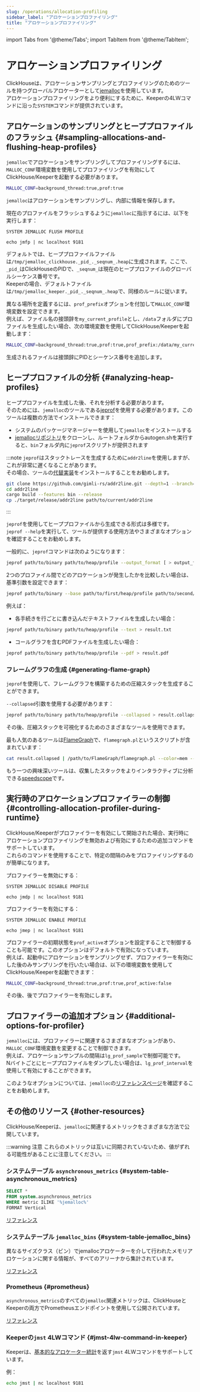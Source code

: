 ```yaml
---
slug: /operations/allocation-profiling
sidebar_label: "アロケーションプロファイリング"
title: "アロケーションプロファイリング"
---
```


import Tabs from '@theme/Tabs';
import TabItem from '@theme/TabItem';

# アロケーションプロファイリング

ClickHouseは、アロケーションサンプリングとプロファイリングのためのツールを持つグローバルアロケーターとして[jemalloc](https://github.com/jemalloc/jemalloc)を使用しています。  
アロケーションプロファイリングをより便利にするために、Keeperの4LWコマンドに沿った`SYSTEM`コマンドが提供されています。

## アロケーションのサンプリングとヒーププロファイルのフラッシュ {#sampling-allocations-and-flushing-heap-profiles}

`jemalloc`でアロケーションをサンプリングしてプロファイリングするには、 `MALLOC_CONF`環境変数を使用してプロファイリングを有効にしてClickHouse/Keeperを起動する必要があります。

```sh
MALLOC_CONF=background_thread:true,prof:true
```

`jemalloc`はアロケーションをサンプリングし、内部に情報を保存します。

現在のプロファイルをフラッシュするように`jemalloc`に指示するには、以下を実行します：

<Tabs groupId="binary">
<TabItem value="clickhouse" label="ClickHouse">

    SYSTEM JEMALLOC FLUSH PROFILE

</TabItem>
<TabItem value="keeper" label="Keeper">

    echo jmfp | nc localhost 9181

</TabItem>
</Tabs>

デフォルトでは、ヒーププロファイルファイルは`/tmp/jemalloc_clickhouse._pid_._seqnum_.heap`に生成されます。ここで、`_pid_`はClickHouseのPIDで、`_seqnum_`は現在のヒーププロファイルのグローバルシーケンス番号です。  
Keeperの場合、デフォルトファイルは`/tmp/jemalloc_keeper._pid_._seqnum_.heap`で、同様のルールに従います。

異なる場所を定義するには、`prof_prefix`オプションを付加して`MALLOC_CONF`環境変数を設定できます。  
例えば、ファイル名の接頭辞を`my_current_profile`とし、`/data`フォルダにプロファイルを生成したい場合、次の環境変数を使用してClickHouse/Keeperを起動します：
```sh
MALLOC_CONF=background_thread:true,prof:true,prof_prefix:/data/my_current_profile
```
生成されるファイルは接頭辞にPIDとシーケンス番号を追加します。

## ヒーププロファイルの分析 {#analyzing-heap-profiles}

ヒーププロファイルを生成した後、それを分析する必要があります。  
そのためには、`jemalloc`のツールである[jeprof](https://github.com/jemalloc/jemalloc/blob/dev/bin/jeprof.in)を使用する必要があります。このツールは複数の方法でインストールできます：
- システムのパッケージマネージャーを使用して`jemalloc`をインストールする
- [jemallocリポジトリ](https://github.com/jemalloc/jemalloc)をクローンし、ルートフォルダからautogen.shを実行すると、`bin`フォルダ内に`jeprof`スクリプトが提供されます

:::note
`jeprof`はスタックトレースを生成するために`addr2line`を使用しますが、これが非常に遅くなることがあります。  
その場合、ツールの[代替実装](https://github.com/gimli-rs/addr2line)をインストールすることをお勧めします。

```bash
git clone https://github.com/gimli-rs/addr2line.git --depth=1 --branch=0.23.0
cd addr2line
cargo build --features bin --release
cp ./target/release/addr2line path/to/current/addr2line
```
:::

`jeprof`を使用してヒーププロファイルから生成できる形式は多様です。  
`jeprof --help`を実行して、ツールが提供する使用方法やさまざまなオプションを確認することをお勧めします。

一般的に、`jeprof`コマンドは次のようになります：

```sh
jeprof path/to/binary path/to/heap/profile --output_format [ > output_file]
```

2つのプロファイル間でどのアロケーションが発生したかを比較したい場合は、基準引数を設定できます：

```sh
jeprof path/to/binary --base path/to/first/heap/profile path/to/second/heap/profile --output_format [ > output_file]
```

例えば：

- 各手続きを行ごとに書き込んだテキストファイルを生成したい場合：

```sh
jeprof path/to/binary path/to/heap/profile --text > result.txt
```

- コールグラフを含むPDFファイルを生成したい場合：

```sh
jeprof path/to/binary path/to/heap/profile --pdf > result.pdf
```

### フレームグラフの生成 {#generating-flame-graph}

`jeprof`を使用して、フレームグラフを構築するための圧縮スタックを生成することができます。

`--collapsed`引数を使用する必要があります：

```sh
jeprof path/to/binary path/to/heap/profile --collapsed > result.collapsed
```

その後、圧縮スタックを可視化するためのさまざまなツールを使用できます。

最も人気のあるツールは[FlameGraph](https://github.com/brendangregg/FlameGraph)で、`flamegraph.pl`というスクリプトが含まれています：

```sh
cat result.collapsed | /path/to/FlameGraph/flamegraph.pl --color=mem --title="アロケーション フレーム グラフ" --width 2400 > result.svg
```

もう一つの興味深いツールは、収集したスタックをよりインタラクティブに分析できる[speedscope](https://www.speedscope.app/)です。

## 実行時のアロケーションプロファイラーの制御 {#controlling-allocation-profiler-during-runtime}

ClickHouse/Keeperがプロファイラーを有効にして開始された場合、実行時にアロケーションプロファイリングを無効および有効にするための追加コマンドをサポートしています。  
これらのコマンドを使用することで、特定の間隔のみをプロファイリングするのが簡単になります。

プロファイラーを無効にする：

<Tabs groupId="binary">
<TabItem value="clickhouse" label="ClickHouse">

    SYSTEM JEMALLOC DISABLE PROFILE

</TabItem>
<TabItem value="keeper" label="Keeper">

    echo jmdp | nc localhost 9181

</TabItem>
</Tabs>

プロファイラーを有効にする：

<Tabs groupId="binary">
<TabItem value="clickhouse" label="ClickHouse">

    SYSTEM JEMALLOC ENABLE PROFILE

</TabItem>
<TabItem value="keeper" label="Keeper">

    echo jmep | nc localhost 9181

</TabItem>
</Tabs>

プロファイラーの初期状態を`prof_active`オプションを設定することで制御することも可能です。このオプションはデフォルトで有効になっています。  
例えば、起動中にアロケーションをサンプリングせず、プロファイラーを有効にした後のみサンプリングを行いたい場合は、以下の環境変数を使用してClickHouse/Keeperを起動できます：
```sh
MALLOC_CONF=background_thread:true,prof:true,prof_active:false
```

その後、後でプロファイラーを有効にします。

## プロファイラーの追加オプション {#additional-options-for-profiler}

`jemalloc`には、プロファイラーに関連するさまざまなオプションがあり、`MALLOC_CONF`環境変数を変更することで制御できます。  
例えば、アロケーションサンプルの間隔は`lg_prof_sample`で制御可能です。  
Nバイトごとにヒーププロファイルをダンプしたい場合は、`lg_prof_interval`を使用して有効にすることができます。

このようなオプションについては、`jemalloc`の[リファレンスページ](https://jemalloc.net/jemalloc.3.html)を確認することをお勧めします。

## その他のリソース {#other-resources}

ClickHouse/Keeperは、`jemalloc`に関連するメトリックをさまざまな方法で公開しています。

:::warning 注意
これらのメトリックは互いに同期されていないため、値がずれる可能性があることに注意してください。
:::

### システムテーブル `asynchronous_metrics` {#system-table-asynchronous_metrics}

```sql
SELECT *
FROM system.asynchronous_metrics
WHERE metric ILIKE '%jemalloc%'
FORMAT Vertical
```

[リファレンス](/operations/system-tables/asynchronous_metrics)

### システムテーブル `jemalloc_bins` {#system-table-jemalloc_bins}

異なるサイズクラス（ビン）でjemallocアロケーターを介して行われたメモリアロケーションに関する情報が、すべてのアリーナから集計されています。

[リファレンス](/operations/system-tables/jemalloc_bins)

### Prometheus {#prometheus}

`asynchronous_metrics`のすべての`jemalloc`関連メトリックは、ClickHouseとKeeperの両方でPrometheusエンドポイントを使用して公開されています。

[リファレンス](/operations/server-configuration-parameters/settings#prometheus)

### Keeperの`jmst` 4LWコマンド {#jmst-4lw-command-in-keeper}

Keeperは、[基本的なアロケーター統計](https://github.com/jemalloc/jemalloc/wiki/Use-Case%3A-Basic-Allocator-Statistics)を返す`jmst` 4LWコマンドをサポートしています。

例：
```sh
echo jmst | nc localhost 9181
```
